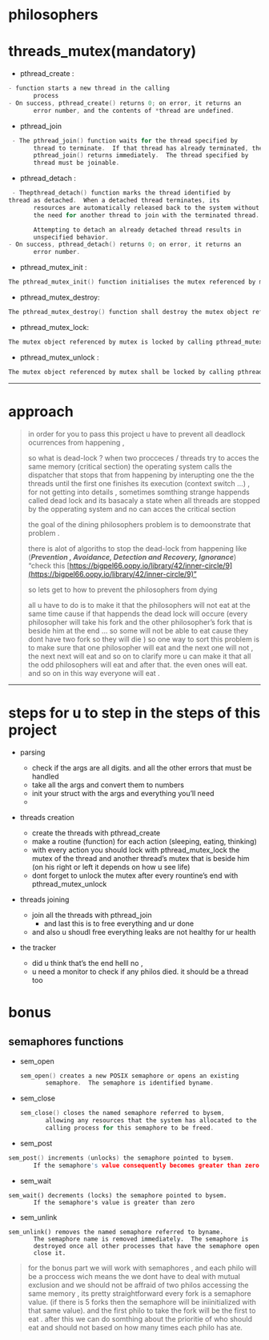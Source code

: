 # philosophers

# threads_mutex(mandatory)

- pthread_create :

```c
- function starts a new thread in the calling
       process 
- On success, pthread_create() returns 0; on error, it returns an
       error number, and the contents of *thread are undefined.
```

- pthread_join

```c
 - The pthread_join() function waits for the thread specified by
       thread to terminate.  If that thread has already terminated, then
       pthread_join() returns immediately.  The thread specified by
       thread must be joinable.

```

- pthread_detach :

```c
 - Thepthread_detach() function marks the thread identified by
thread as detached.  When a detached thread terminates, its
       resources are automatically released back to the system without
       the need for another thread to join with the terminated thread.

       Attempting to detach an already detached thread results in
       unspecified behavior.
- On success, pthread_detach() returns 0; on error, it returns an
       error number.
```

- pthread_mutex_init :

```c
The pthread_mutex_init() function initialises the mutex referenced by mutex with attributes specified by attr. If attr is NULL, the default mutex attributes are used; the effect is the same as passing the address of a default mutex attributes object. Upon successful initialisation, the state of the mutex becomes initialised and unlocked.
```

- pthread_mutex_destroy:

```c
The pthread_mutex_destroy() function shall destroy the mutex object referenced by mutex; the mutex object becomes, in effect, uninitialized. An implementation may cause pthread_mutex_destroy() to set the object referenced by mutex to an invalid value. A destroyed mutex object can be reinitialized using pthread_mutex_init(); the results of otherwise referencing the object after it has been destroyed are undefined.
```

- pthread_mutex_lock:

```c
The mutex object referenced by mutex is locked by calling pthread_mutex_lock(). If the mutex is already locked, the calling thread blocks until the mutex becomes available. This operation returns with the mutex object referenced by mutex in the locked state with the calling thread as its owner.
```

- pthread_mutex_unlock :

```c
The mutex object referenced by mutex shall be locked by calling pthread_mutex_lock(). If the mutex is already locked, the calling thread shall block until the mutex becomes available. This operation shall return with the mutex object referenced by mutex in the locked state with the calling thread as its owner.
```

---

# approach

> in order for you to pass this project u have to prevent all deadlock ocurrences from happening ,
> 
> 
> so what is dead-lock ? when two procceces / threads try to acces  the same memory (critical section) the operating system calls the dispatcher that stops that from happening by interupting one the the threads until the first one finishes its execution (context switch ...) , for not getting into details  , sometimes somthing strange happends called dead lock and its basacaly a state when all threads are stopped by the opperating system and no can acces the critical section 
> 
> the goal of the dining philosophers problem is to demoonstrate that problem .
> 
> there is alot of algoriths to stop the dead-lock from happening like (***Prevention , Avoidance, Detection and Recovery, Ignorance***) “check this [https://bigpel66.oopy.io/library/42/inner-circle/9](https://bigpel66.oopy.io/library/42/inner-circle/9)”
> 
> so lets get to how to prevent the philosophers from dying 
> 
> all u have to do is to make it that the philosophers will not eat at the same time cause if that happends  the dead lock will occure (every philosopher will take his fork and the other philosopher’s fork that is beside him at the end  ... so some will not be able to eat cause they dont have two fork so they will die ) so one way to sort this problem is to make sure that one philosopher will eat and the next one will not , the next next will eat and so on  to clarify more u can make it that all the odd philosophers will eat and after that. the even ones will eat. and so on  in this way everyone will eat .
> 

---

# steps for u to step in the steps of this project

- parsing
    - check if the args are all digits. and all the other errors that must be handled
    - take all the args and convert them to numbers
    - init your struct with the args and everything you’ll need
    - 
- threads creation
    - create  the threads with pthread_create
    - make a routine (function) for each action (sleeping, eating, thinking)
    - with every action you should lock with pthread_mutex_lock the mutex of the thread and another thread’s mutex that is beside him (on his right or left it depends on how u see life)
    - dont forget to unlock the mutex after every rountine’s end with pthread_mutex_unlock
    
- threads joining
    - join all the threads with pthread_join
        - and last this is to free everything and ur done
    - and also u shoudl free everything leaks are not healthy for ur health
- the tracker
    - did u think that’s the end  helll no ,
    - u need a monitor to check if any philos died. it should be a thread too

# bonus

## semaphores functions

- sem_open
    
    ```c
    sem_open() creates a new POSIX semaphore or opens an existing
           semaphore.  The semaphore is identified byname.
    ```
    

- sem_close
    
    ```c
    sem_close() closes the named semaphore referred to bysem,
           allowing any resources that the system has allocated to the
           calling process for this semaphore to be freed.
    
    ```
    
- sem_post

```c
sem_post() increments (unlocks) the semaphore pointed to bysem.
       If the semaphore's value consequently becomes greater than zero
```

- sem_wait

```
sem_wait() decrements (locks) the semaphore pointed to bysem.
       If the semaphore's value is greater than zero
```

- sem_unlink

```
sem_unlink() removes the named semaphore referred to byname.
       The semaphore name is removed immediately.  The semaphore is
       destroyed once all other processes that have the semaphore open
       close it.

```

> for the bonus part we will work with semaphores , and each philo will be a proccess wich means the we dont have to deal with mutual exclusion and we should not be affraid of two philos accessing the same memory ,  its pretty straightforward  every fork is a semaphore value. (if there is 5 forks then the semaphore will be iniinitialized with that same value). and the first philo to take the fork will be the first to eat . after this we can do somthing about the prioritie of who should eat and should not based on how many times each philo has ate.
>
